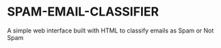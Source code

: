 # SPAM-EMAIL-CLASSIFIER
A simple web interface built with HTML to classify emails as Spam or Not Spam
